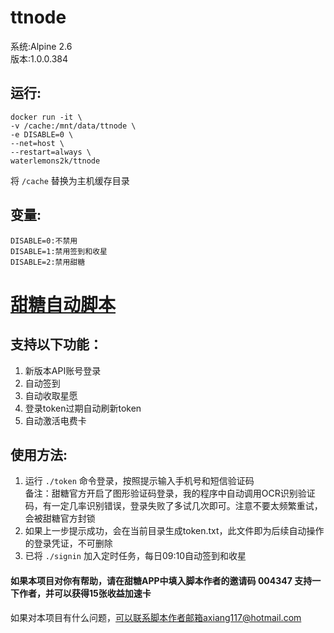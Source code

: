 # ttnode
系统:Alpine 2.6  
版本:1.0.0.384
## 运行:
```
docker run -it \
-v /cache:/mnt/data/ttnode \
-e DISABLE=0 \
--net=host \
--restart=always \
waterlemons2k/ttnode
```
将 `/cache` 替换为主机缓存目录
## 变量:
```
DISABLE=0:不禁用
DISABLE=1:禁用签到和收星
DISABLE=2:禁用甜糖
```
# [甜糖自动脚本](https://www.right.com.cn/forum/forum.php?mod=viewthread&tid=8259846)
## 支持以下功能：
1. 新版本API账号登录
2. 自动签到
3. 自动收取星愿
4. 登录token过期自动刷新token
5. 自动激活电费卡
## 使用方法:
1. 运行 `./token` 命令登录，按照提示输入手机号和短信验证码  
备注：甜糖官方开启了图形验证码登录，我的程序中自动调用OCR识别验证码，有一定几率识别错误，登录失败了多试几次即可。注意不要太频繁重试，会被甜糖官方封锁
2. 如果上一步提示成功，会在当前目录生成token.txt，此文件即为后续自动操作的登录凭证，不可删除
3. 已将 `./signin` 加入定时任务，每日09:10自动签到和收星

#### 如果本项目对你有帮助，请在甜糖APP中填入脚本作者的邀请码 004347 支持一下作者，并可以获得15张收益加速卡

如果对本项目有什么问题，可以联系脚本作者邮箱axiang117@hotmail.com
